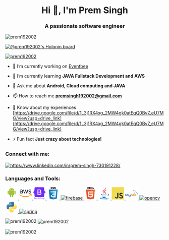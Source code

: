 <h1 align="center">Hi 👋, I'm Prem Singh</h1>
<h3 align="center">A passionate software engineer</h3>


<p align="left"> <img src="https://komarev.com/ghpvc/?username=prem192002&label=Profile%20views&color=0e75b6&style=flat" alt="prem192002" /> </p>

[![@prem192002's Holopin board](https://holopin.io/api/user/board?user=prem192002)](https://holopin.io/@prem192002)

<p align="left"> <a href="https://github.com/ryo-ma/github-profile-trophy"><img src="https://github-profile-trophy.vercel.app/?username=prem192002" alt="prem192002" /></a> </p>

- 🔭 I’m currently working on [Eventbee](https://github.com/Prem192002/Eventbee)

- 🌱 I’m currently learning **JAVA Fullstack Development and AWS**

- 💬 Ask me about **Android, Cloud computing and JAVA**

- 📫 How to reach me **premsingh192002@gmail.com**

- 📄 Know about my experiences [https://drive.google.com/file/d/1L3j1RX4xg_2MW4gk0atEqQ0Bv7_eU7MG/view?usp=drive_link](https://drive.google.com/file/d/1L3j1RX4xg_2MW4gk0atEqQ0Bv7_eU7MG/view?usp=drive_link)

- ⚡ Fun fact **Just crazy about technologies!**



<h3 align="left">Connect with me:</h3>
<p align="left">
<a href="https://linkedin.com/in/https://www.linkedin.com/in/prem-singh-730191228/" target="blank"><img align="center" src="https://raw.githubusercontent.com/rahuldkjain/github-profile-readme-generator/master/src/images/icons/Social/linked-in-alt.svg" alt="https://www.linkedin.com/in/prem-singh-730191228/" height="30" width="40" /></a>
</p>

<h3 align="left">Languages and Tools:</h3>
<p align="left"> <a href="https://developer.android.com" target="_blank" rel="noreferrer"> <img src="https://raw.githubusercontent.com/devicons/devicon/master/icons/android/android-original-wordmark.svg" alt="android" width="40" height="40"/> </a> <a href="https://aws.amazon.com" target="_blank" rel="noreferrer"> <img src="https://raw.githubusercontent.com/devicons/devicon/master/icons/amazonwebservices/amazonwebservices-original-wordmark.svg" alt="aws" width="40" height="40"/> </a> <a href="https://getbootstrap.com" target="_blank" rel="noreferrer"> <img src="https://raw.githubusercontent.com/devicons/devicon/master/icons/bootstrap/bootstrap-plain-wordmark.svg" alt="bootstrap" width="40" height="40"/> </a> <a href="https://www.w3schools.com/css/" target="_blank" rel="noreferrer"> <img src="https://raw.githubusercontent.com/devicons/devicon/master/icons/css3/css3-original-wordmark.svg" alt="css3" width="40" height="40"/> </a> <a href="https://firebase.google.com/" target="_blank" rel="noreferrer"> <img src="https://www.vectorlogo.zone/logos/firebase/firebase-icon.svg" alt="firebase" width="40" height="40"/> </a> <a href="https://www.w3.org/html/" target="_blank" rel="noreferrer"> <img src="https://raw.githubusercontent.com/devicons/devicon/master/icons/html5/html5-original-wordmark.svg" alt="html5" width="40" height="40"/> </a> <a href="https://www.java.com" target="_blank" rel="noreferrer"> <img src="https://raw.githubusercontent.com/devicons/devicon/master/icons/java/java-original.svg" alt="java" width="40" height="40"/> </a> <a href="https://developer.mozilla.org/en-US/docs/Web/JavaScript" target="_blank" rel="noreferrer"> <img src="https://raw.githubusercontent.com/devicons/devicon/master/icons/javascript/javascript-original.svg" alt="javascript" width="40" height="40"/> </a> <a href="https://www.mysql.com/" target="_blank" rel="noreferrer"> <img src="https://raw.githubusercontent.com/devicons/devicon/master/icons/mysql/mysql-original-wordmark.svg" alt="mysql" width="40" height="40"/> </a> <a href="https://opencv.org/" target="_blank" rel="noreferrer"> <img src="https://www.vectorlogo.zone/logos/opencv/opencv-icon.svg" alt="opencv" width="40" height="40"/> </a> <a href="https://www.python.org" target="_blank" rel="noreferrer"> <img src="https://raw.githubusercontent.com/devicons/devicon/master/icons/python/python-original.svg" alt="python" width="40" height="40"/> </a> <a href="https://spring.io/" target="_blank" rel="noreferrer"> <img src="https://www.vectorlogo.zone/logos/springio/springio-icon.svg" alt="spring" width="40" height="40"/> </a> </p>

<p><img align="left" src="https://github-readme-stats.vercel.app/api/top-langs?username=prem192002&show_icons=true&locale=en&layout=compact" alt="prem192002" /></p>

<p>&nbsp;<img align="center" src="https://github-readme-stats.vercel.app/api?username=prem192002&show_icons=true&locale=en" alt="prem192002" /></p>

<p><img align="center" src="https://github-readme-streak-stats.herokuapp.com/?user=prem192002&" alt="prem192002" /></p>

